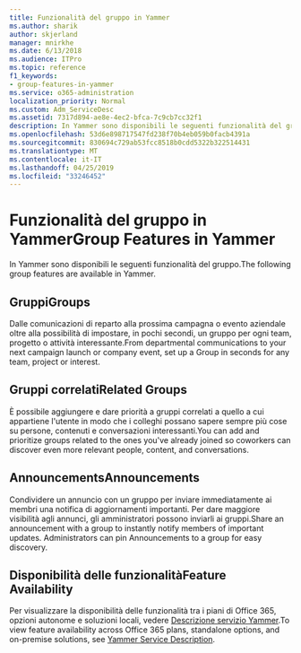 ```yaml
---
title: Funzionalità del gruppo in Yammer
ms.author: sharik
author: skjerland
manager: mnirkhe
ms.date: 6/13/2018
ms.audience: ITPro
ms.topic: reference
f1_keywords:
- group-features-in-yammer
ms.service: o365-administration
localization_priority: Normal
ms.custom: Adm_ServiceDesc
ms.assetid: 7317d894-ae8e-4ec2-bfca-7c9cb7cc32f1
description: In Yammer sono disponibili le seguenti funzionalità del gruppo.
ms.openlocfilehash: 53d6e898717547fd238f70b4eb059b0facb4391a
ms.sourcegitcommit: 830694c729ab53fcc8518b0cdd5322b322514431
ms.translationtype: MT
ms.contentlocale: it-IT
ms.lasthandoff: 04/25/2019
ms.locfileid: "33246452"
---
```

# <a name="group-features-in-yammer"></a><span data-ttu-id="31e92-103">Funzionalità del gruppo in Yammer</span><span class="sxs-lookup"><span data-stu-id="31e92-103">Group Features in Yammer</span></span>

<span data-ttu-id="31e92-104">In Yammer sono disponibili le seguenti funzionalità del gruppo.</span><span class="sxs-lookup"><span data-stu-id="31e92-104">The following group features are available in Yammer.</span></span>
  
## <a name="groups"></a><span data-ttu-id="31e92-105">Gruppi</span><span class="sxs-lookup"><span data-stu-id="31e92-105">Groups</span></span>
<span data-ttu-id="31e92-106"><a name="bkmk_Groups"> </a></span><span class="sxs-lookup"><span data-stu-id="31e92-106"></span></span>

<span data-ttu-id="31e92-107">Dalle comunicazioni di reparto alla prossima campagna o evento aziendale oltre alla possibilità di impostare, in pochi secondi, un gruppo per ogni team, progetto o attività interessante.</span><span class="sxs-lookup"><span data-stu-id="31e92-107">From departmental communications to your next campaign launch or company event, set up a Group in seconds for any team, project or interest.</span></span>
  
## <a name="related-groups"></a><span data-ttu-id="31e92-108">Gruppi correlati</span><span class="sxs-lookup"><span data-stu-id="31e92-108">Related Groups</span></span>
<span data-ttu-id="31e92-109"><a name="bkmk_RelatedGroups"> </a></span><span class="sxs-lookup"><span data-stu-id="31e92-109"></span></span>

<span data-ttu-id="31e92-110">È possibile aggiungere e dare priorità a gruppi correlati a quello a cui appartiene l'utente in modo che i colleghi possano sapere sempre più cose su persone, contenuti e conversazioni interessanti.</span><span class="sxs-lookup"><span data-stu-id="31e92-110">You can add and prioritize groups related to the ones you've already joined so coworkers can discover even more relevant people, content, and conversations.</span></span>
  
## <a name="announcements"></a><span data-ttu-id="31e92-111">Announcements</span><span class="sxs-lookup"><span data-stu-id="31e92-111">Announcements</span></span>
<span data-ttu-id="31e92-112"><a name="bkmk_Announcements"> </a></span><span class="sxs-lookup"><span data-stu-id="31e92-112"></span></span>

<span data-ttu-id="31e92-p101">Condividere un annuncio con un gruppo per inviare immediatamente ai membri una notifica di aggiornamenti importanti. Per dare maggiore visibilità agli annunci, gli amministratori possono inviarli ai gruppi.</span><span class="sxs-lookup"><span data-stu-id="31e92-p101">Share an announcement with a group to instantly notify members of important updates. Administrators can pin Announcements to a group for easy discovery.</span></span>
  
## <a name="feature-availability"></a><span data-ttu-id="31e92-115">Disponibilità delle funzionalità</span><span class="sxs-lookup"><span data-stu-id="31e92-115">Feature Availability</span></span>
<span data-ttu-id="31e92-116"><a name="bkmk_Announcements"> </a></span><span class="sxs-lookup"><span data-stu-id="31e92-116"></span></span>

<span data-ttu-id="31e92-117">Per visualizzare la disponibilità delle funzionalità tra i piani di Office 365, opzioni autonome e soluzioni locali, vedere [Descrizione servizio Yammer](yammer-service-description.md).</span><span class="sxs-lookup"><span data-stu-id="31e92-117">To view feature availability across Office 365 plans, standalone options, and on-premise solutions, see [Yammer Service Description](yammer-service-description.md).</span></span>
  

